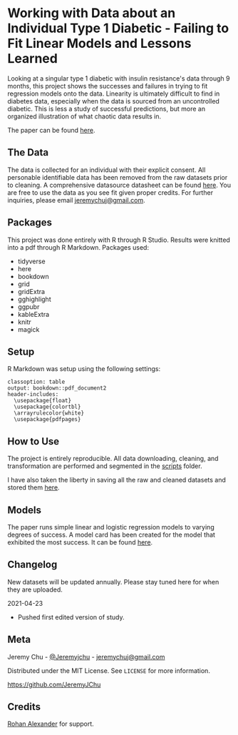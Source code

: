 # Working with Data about an Individual Type 1 Diabetic - Failing to Fit Linear Models and Lessons Learned
Looking at a singular type 1 diabetic with insulin resistance's data through 9 months, this project shows the successes and failures in trying to fit regression models onto the data. Linearity is ultimately difficult to find in diabetes data, especially when the data is sourced from an uncontrolled diabetic. This is less a study of successful predictions, but more an organized illustration of what chaotic data results in. 

The paper can be found [here](https://github.com/JeremyJChu/diabetes/blob/main/outputs/diabetes.pdf).

## The Data
The data is collected for an individual with their explicit consent. All personable identifiable data has been removed from the raw datasets prior to cleaning. A comprehensive datasource datasheet can be found [here](https://github.com/JeremyJChu/diabetes/blob/main/outputs/datasource-datasheet.pdf). You are free to use the data as you see fit given proper credits. For further inquiries, please email jeremychuj@gmail.com.


## Packages
This project was done entirely with R through R Studio. Results were knitted into a pdf through R Markdown. Packages used:
- tidyverse
- here
- bookdown
- grid
- gridExtra
- gghighlight
- ggpubr
- kableExtra
- knitr
- magick

## Setup
R Markdown was setup using the following settings:
```
classoption: table
output: bookdown::pdf_document2
header-includes: 
  \usepackage{float}
  \usepackage{colortbl} 
  \arrayrulecolor{white}
  \usepackage{pdfpages}
```

## How to Use 
The project is entirely reproducible. All data downloading, cleaning, and transformation are performed and segmented in the [scripts](scripts) folder. 

I have also taken the liberty in saving all the raw and cleaned datasets and stored them [here](inputs/data). 

## Models
The paper runs simple linear and logistic regression models to varying degrees of success. A model card has been created for the model that exhibited the most success. It can be found [here](https://github.com/JeremyJChu/diabetes/blob/main/outputs/model-card.pdf).

## Changelog
New datasets will be updated annually. Please stay tuned here for when they are uploaded.

2021-04-23
- Pushed first edited version of study.

## Meta
Jeremy Chu - [@Jeremyjchu](https://twitter.com/Jeremyjchu) - [jeremychuj@gmail.com](jeremychuj@gmail.com)

Distributed under the MIT License. See `LICENSE` for more information. 

https://github.com/JeremyJChu

## Credits
[Rohan Alexander](https://rohanalexander.com/) for support. 




